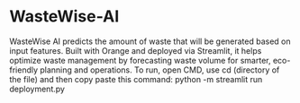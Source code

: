 # WasteWise-AI
WasteWise AI predicts the amount of waste that will be generated based on input features. Built with Orange and deployed via Streamlit, it helps optimize waste management by forecasting waste volume for smarter, eco-friendly planning and operations.
To run, open CMD, use cd (directory of the file) and then
copy paste this command: python -m streamlit run deployment.py
